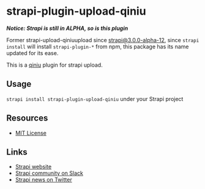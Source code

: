 # strapi-plugin-upload-qiniu

***Notice: Strapi is still in ALPHA, so is this plugin***

Former strapi-upload-qiniuupload since strapi@3.0.0-alpha-12, since `strapi install` will install `strapi-plugin-*` from npm, this package has its name updated for its ease.

This is a [qiniu](https://www.qiniu.com/en) plugin for strapi upload.

## Usage

`strapi install strapi-plugin-upload-qiniu` under your Strapi project

## Resources

- [MIT License](LICENSE.md)

## Links

- [Strapi website](http://strapi.io/)
- [Strapi community on Slack](http://slack.strapi.io)
- [Strapi news on Twitter](https://twitter.com/strapijs)